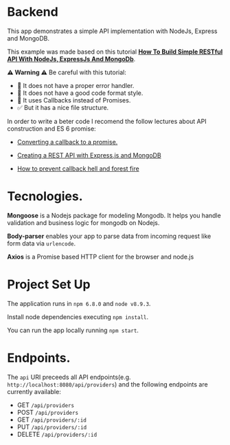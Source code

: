 Backend
=========
   
  This app demonstrates a simple API implementation with NodeJs, Express and MongoDB.

  This example was made based on this tutorial [<b>How To Build Simple RESTful API With NodeJs, ExpressJs And MongoDb</b>](https://medium.com/@dinyangetoh/how-to-build-simple-restful-api-with-nodejs-expressjs-and-mongodb-99348012925d).
    
**⚠️ Warning ⚠️** Be careful with this tutorial:
  * 🐛 It does not have a proper error handler.
  * 🐞 It does not have a good code format style.
  * 🐌 It uses Callbacks instead of Promises.
  * ✅ But it has a nice file structure.

  In order to write a beter code I recomend the follow lectures about API construction and ES 6 promise:
  
  * [Converting a callback to a promise.](https://www.xul.fr/javascript/callback-to-promise.php)

  * [Creating a REST API with Express.js and MongoDB](https://www.robinwieruch.de/mongodb-express-node-rest-api/)

  * [How to prevent callback hell and forest fire](http://callbackhell.com/) 
  
  # Tecnologies. 

  **Mongoose** is a Nodejs package for modeling Mongodb. It helps you handle validation and business logic for mongodb on Nodejs.

  **Body-parser** enables your app to parse data from incoming request like form data via `urlencode`.

  **Axios** is a Promise based HTTP client for the browser and node.js

  # Project Set Up

  The application runs in `npm 6.8.0` and `node v8.9.3`.

  Install node dependencies executing `npm install`.

  You can run the app locally running `npm start`.

# Endpoints.

The `api` URI preceeds all API endpoints(e.g. `http://localhost:8080/api/providers`) and the following endpoints are currently available:
  * GET `/api/providers`
  * POST `/api/providers`
  * GET `/api/providers/:id`
  * PUT `/api/providers/:id`
  * DELETE `/api/providers/:id`

